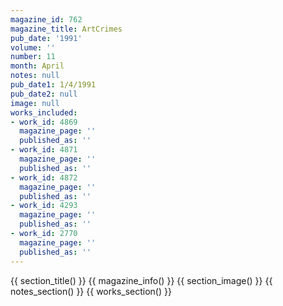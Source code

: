 ```yaml
---
magazine_id: 762
magazine_title: ArtCrimes
pub_date: '1991'
volume: ''
number: 11
month: April
notes: null
pub_date1: 1/4/1991
pub_date2: null
image: null
works_included:
- work_id: 4869
  magazine_page: ''
  published_as: ''
- work_id: 4871
  magazine_page: ''
  published_as: ''
- work_id: 4872
  magazine_page: ''
  published_as: ''
- work_id: 4293
  magazine_page: ''
  published_as: ''
- work_id: 2770
  magazine_page: ''
  published_as: ''
---
```


{{ section_title() }}
{{ magazine_info() }}
{{ section_image() }}
{{ notes_section() }}
{{ works_section() }}
